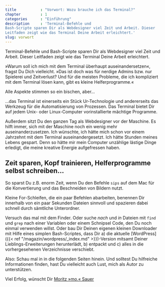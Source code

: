 ```yaml
---
title           : "Vorwort: Wozu brauche ich das Terminal?"
chapter         : 1
categories      : "Einführung"
description     : 'Terminal-Befehle und
Bash-Scripte sparen Dir als Webdesigner viel Zeit und Arbeit. Dieser
Leitfaden zeigt wie das Terminal Deine Arbeit erleichtert.'
slug: vorwort
---
```

Terminal-Befehle und Bash-Scripte sparen Dir als Webdesigner viel Zeit
und Arbeit. Dieser Leitfaden zeigt wie das Terminal Deine Arbeit
erleichtert.
<!--more-->

»Warum soll ich mich mit dem Terminal überhaupt auseinandersetzen«,
fragst Du Dich vielleicht. »Das ist doch was für nerdige Admins bzw. nur
Spielerei und Zeitverlust? Und für die meisten Probleme, die ich
kompliziert mit dem Terminal lösen kann, gibt es kleine Helferprogramme.«

Alle Aspekte stimmen so ein bischen, aber…

…das Terminal ist einerseits ein Stück Ur-Technologie und andererseits
das Werkzeug für die Automatisierung von Prozessen. Das Terminal bietet Dir
auf jedem Unix- oder Linux-Computer vorinstallierte mächtige Programme.

Außerdem sitzt Du den ganzen Tag als Webdesigner vor der Maschine. Es
hilft immer, sich mit der Maschine noch ein wenig mehr
auseinanderzusetzen. Ich wünschte, ich hätte mich schon vor einem
Jahrzehnt mit dem Terminal auseinandergesetzt. Ich hätte Stunden meines
Lebens gespart. Denn so hätte mir mein Computer unzählige lästige Dinge
erledigt, die meine kreative Energie aufgefressen haben.

## Zeit sparen, Kopf trainieren, Helferprogramme selbst schreiben…

So sparst Du z.B. enorm Zeit, wenn Du den Befehle `sips` auf dem Mac für die  Konvertierung und das Beschneiden von Bildern nutzt.

Kleine For-Schleifen, die ein paar Befehlen abarbeiten, benennen Dir innerhalb von ein paar Sekunden Dateien sinnvoll und spazieren dabei schnell durch sämtliche Unterordner.

Versuch das mal mit dem Finder. Oder suche _nach_ und _in_ Dateien mit `find` und `grep` nach einer Variablen oder einem Schnipsel Code, den Du noch einmal
verwenden willst. Oder bau Dir Deinen eigenen kleinen Downloader mit
Hilfe eines simplen Bash-Scriptes, dass Dir a) die aktuelle
[WordPress]({{< ref "/magazin/wordpress/_index.md" >}})-Version mitsamt Deiner Lieblings-Erweiterungen herunterlädt, b)
entpackt und c) alles in die vorhergesehenen Verzeichnisse verschiebt.

Also: Schau mal in in die folgenden Seiten hinein. Und solltest Du hilfreiche Informationen finden, hast Du vielleicht auch Lust, mich als Autor zu unterstützen.

Viel Erfolg, wünscht Dir [Moritz »mo.«
Sauer](http://moritz.sauer.io/biografie)
